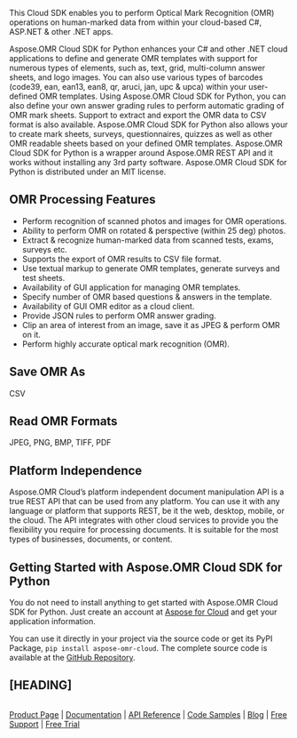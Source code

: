 This Cloud SDK enables you to perform Optical Mark Recognition (OMR) operations on human-marked data from within your cloud-based C#, ASP.NET & other .NET apps. 

Aspose.OMR Cloud SDK for Python enhances your C# and other .NET cloud applications to define and generate OMR templates with support for numerous types of elements, such as, text, grid, multi-column answer sheets, and logo images. You can also use various types of barcodes (code39, ean, ean13, ean8, qr, aruci, jan, upc & upca) within your user-defined OMR templates. Using Aspose.OMR Cloud SDK for Python, you can also define your own answer grading rules to perform automatic grading of OMR mark sheets. Support to extract and export the OMR data to CSV format is also available. Aspose.OMR Cloud SDK for Python also allows your to create mark sheets, surveys, questionnaires, quizzes as well as other OMR readable sheets based on your defined OMR templates. Aspose.OMR Cloud SDK for Python is a wrapper around Aspose.OMR REST API and it works without installing any 3rd party software. Aspose.OMR Cloud SDK for Python is distributed under an MIT license.

## OMR Processing Features

- Perform recognition of scanned photos and images for OMR operations.
- Ability to perform OMR on rotated & perspective (within 25 deg) photos.
- Extract & recognize human-marked data from scanned tests, exams, surveys etc.
- Supports the export of OMR results to CSV file format.
- Use textual markup to generate OMR templates, generate surveys and test sheets.
- Availability of GUI application for managing OMR templates.
- Specify number of OMR based questions & answers in the template.
- Availability of GUI OMR editor as a cloud client.
- Provide JSON rules to perform OMR answer grading.
- Clip an area of interest from an image, save it as JPEG & perform OMR on it.
- Perform highly accurate optical mark recognition (OMR).

## Save OMR As

CSV

## Read OMR Formats

JPEG, PNG, BMP, TIFF, PDF

## Platform Independence

Aspose.OMR Cloud’s platform independent document manipulation API is a true REST API that can be used from any platform. You can use it with any language or platform that supports REST, be it the web, desktop, mobile, or the cloud. The API integrates with other cloud services to provide you the flexibility you require for processing documents. It is suitable for the most types of businesses, documents, or content.

## Getting Started with Aspose.OMR Cloud SDK for Python

You do not need to install anything to get started with Aspose.OMR Cloud SDK for Python. Just create an account at [Aspose for Cloud](https://dashboard.aspose.cloud/#/apps) and get your application information.

You can use it directly in your project via the source code or get its PyPI Package, `pip install aspose-omr-cloud`. The complete source code is available at the [GitHub Repository](https://github.com/aspose-omr-cloud/aspose-omr-cloud-python).

## [HEADING]

```python

```

[Product Page](https://products.aspose.cloud/omr/net) | [Documentation](https://docs.aspose.cloud/display/omrcloud/Home) | [API Reference](https://apireference.aspose.cloud/omr/) | [Code Samples](https://github.com/aspose-omr-cloud) | [Blog](https://blog.aspose.cloud/category/omr/) | [Free Support](https://forum.aspose.cloud/c/omr) | [Free Trial](https://dashboard.aspose.cloud/#/apps)